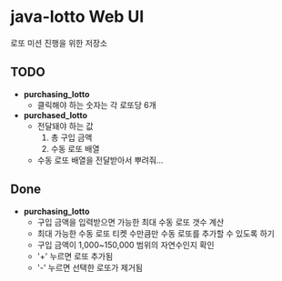 # java-lotto Web UI
로또 미션 진행을 위한 저장소

## TODO
* **purchasing_lotto**
	* 클릭해야 하는 숫자는 각 로또당 6개
* **purchased_lotto**
	* 전달돼야 하는 값
		1. 총 구입 금액
		2. 수동 로또 배열
	* 수동 로또 배열을 전달받아서 뿌려줘...

## Done
* **purchasing_lotto**
    * 구입 금액을 입력받으면 가능한 최대 수동 로또 갯수 계산
    * 최대 가능한 수동 로또 티켓 수만큼만 수동 로또를 추가할 수 있도록 하기
    * 구입 금액이 1,000~150,000 범위의 자연수인지 확인
	* '+' 누르면 로또 추가됨
	* '-' 누르면 선택한 로또가 제거됨